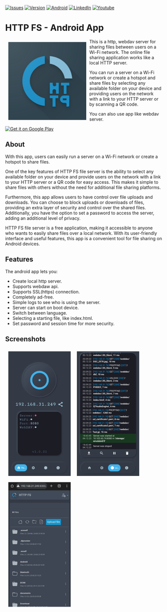 <a name="readme-top"></a>
[![Issues][issues-shield]][issues-url] [![Version][version-shield]][gp-url] [![Android][android-shield]][gp-url] [![LinkedIn][linkedin-shield]][linkedin-url] [![Youtube][youtube-shield]][youtube-url]


# HTTP FS - Android App

<img src="/screenshots/play_store_512.png" align="left"
width="250" hspace="10" vspace="10">

This is a http, webdav server for sharing files between users on a Wi-Fi network.
The online file sharing application works like a local HTTP server.

You can run a server on a Wi-Fi network or create a hotspot and share files by selecting any available folder on your device and providing users on the network with a link to your HTTP server or by scanning a QR code.

You can also use app like webdav server.

<p align="left">
<a href="https://play.google.com/store/apps/details?id=tiar.ua.slf">
    <img alt="Get it on Google Play"
        height="80"
        src="https://play.google.com/intl/en_us/badges/images/generic/en_badge_web_generic.png" />
</a>  
</p>

## About
With this app, users can easily run a server on a Wi-Fi network or create a hotspot to share files.

One of the key features of HTTP FS file server is the ability to select any available folder on your device and provide users on the network with a link to your HTTP server or a QR code for easy access. This makes it simple to share files with others without the need for additional file sharing platforms.

Furthermore, this app allows users to have control over file uploads and downloads. You can choose to block uploads or downloads of files, providing an extra layer of security and control over the shared files. Additionally, you have the option to set a password to access the server, adding an additional level of privacy.

HTTP FS file server is a free application, making it accessible to anyone who wants to easily share files over a local network. With its user-friendly interface and useful features, this app is a convenient tool for file sharing on Android devices.
## Features

The android app lets you:
- Create local http server.
- Supports webdaw api.
- Supports SSL(https) connection.
- Completely ad-free.
- Simple logs to see who is using the server.
- Server can start on boot device.
- Switch between language.
- Selecting a starting file, like index.html.
- Set password and session time for more security.
## Screenshots
[<img src="/screenshots/1.webp" align="left"
width="200"
    hspace="10" vspace="10">](/screenshots/1.webp)
[<img src="/screenshots/4.webp" align="center"
width="200"
    hspace="10" vspace="10">](/screenshots/4.webp)
[<img src="/screenshots/5.webp" align="center"
width="200"
    hspace="10" vspace="10">](/screenshots/5.webp)


[linkedin-url]: https://linkedin.com/in/tiarait
[linkedin-shield]: https://img.shields.io/badge/-LinkedIn-black.svg?style=for-the-badge&logo=linkedin&colorB=555
[issues-shield]: https://img.shields.io/github/issues/othneildrew/Best-README-Template.svg?style=for-the-badge
[issues-url]: https://github.com/Tiarait/HTTP-FS-file-server/issues
[version-shield]: https://img.shields.io/badge/Version-1.0.23-blue?style=for-the-badge
[gp-url]: https://play.google.com/store/apps/details?id=tiar.ua.slf
[youtube-shield]: https://img.shields.io/badge/-YOUTUBE-red.svg?style=for-the-badge&logo=youtube&colorB=red
[youtube-url]: https://www.youtube.com/watch?v=inPCdfxVXMg
[android-shield]: https://img.shields.io/badge/Android-5.0+-green?style=for-the-badge

    
